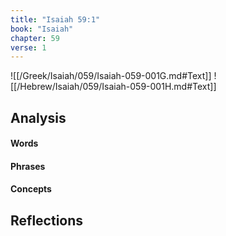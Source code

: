 ```yaml
---
title: "Isaiah 59:1"
book: "Isaiah"
chapter: 59
verse: 1
---
```

![[/Greek/Isaiah/059/Isaiah-059-001G.md#Text]]
![[/Hebrew/Isaiah/059/Isaiah-059-001H.md#Text]]

## Analysis

#### Words

#### Phrases

#### Concepts

## Reflections
